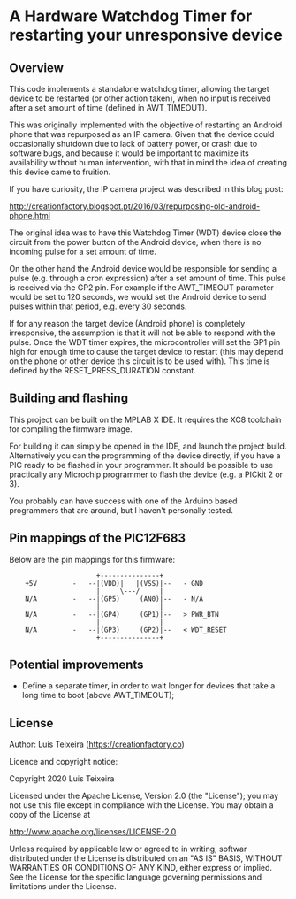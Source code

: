 # A Hardware Watchdog Timer for restarting your unresponsive device

## Overview

This code implements a standalone watchdog timer, allowing the target device
to be restarted (or other action taken), when no input is received after a
set amount of time (defined in AWT_TIMEOUT).

This was originally implemented with the objective of restarting an Android
phone that was repurposed as an IP camera. Given that the device could occasionally
shutdown due to lack of battery power, or crash due to software bugs, and because 
it would be important to maximize its availability without human intervention, 
with that in mind the idea of creating this device came to fruition.

If you have curiosity, the IP camera project was described in this blog post:

http://creationfactory.blogspot.pt/2016/03/repurposing-old-android-phone.html

The original idea was to have this Watchdog Timer (WDT) device close the circuit 
from the power button of the Android device, when there is no incoming pulse 
for a set amount of time. 

On the other hand the Android device would be responsible for sending a pulse
(e.g. through a cron expression) after a set amount of time. This pulse is 
received via the GP2 pin. For example if the AWT_TIMEOUT parameter would be 
set to 120 seconds, we would set the Android device to send pulses within that 
period, e.g. every 30 seconds.

If for any reason the target device (Android phone) is completely irresponsive, 
the assumption is that it will not be able to respond with the pulse. Once the
WDT timer expires, the microcontroller will set the GP1 pin high for enough
time to cause the target device to restart (this may depend on the phone or
other device this circuit is to be used with). This time is defined by the 
RESET_PRESS_DURATION constant.

## Building and flashing

This project can be built on the MPLAB X IDE. It requires the XC8 toolchain for
compiling the firmware image.

For building it can simply be opened in the IDE, and launch the project build.
Alternatively you can the programming of the device directly, if you have 
a PIC ready to be flashed in your programmer. It should be possible to use 
practically any Microchip programmer to flash the device (e.g. a PICkit 2 or 3).

You probably can have success with one of the Arduino based programmers that 
are around, but I haven't personally tested.

## Pin mappings of the PIC12F683

Below are the pin mappings for this firmware:


```
                      +---------------+
    +5V         -   --|(VDD)|   |(VSS)|--   - GND
                      |     \---/     |
    N/A         -   --|(GP5)     (AN0)|--   - N/A
                      |               |
    N/A         -   --|(GP4)     (GP1)|--   > PWR_BTN
                      |               |
    N/A         -   --|(GP3)     (GP2)|--   < WDT_RESET
                      +---------------+
```

## Potential improvements

 * Define a separate timer, in order to wait longer for devices that take a long
 time to boot (above AWT_TIMEOUT);

## License

Author: Luis Teixeira (https://creationfactory.co)

Licence and copyright notice:

Copyright 2020 Luis Teixeira

Licensed under the Apache License, Version 2.0 (the "License");
you may not use this file except in compliance with the License.
You may obtain a copy of the License at

 http://www.apache.org/licenses/LICENSE-2.0

Unless required by applicable law or agreed to in writing, softwar
distributed under the License is distributed on an "AS IS" BASIS,
WITHOUT WARRANTIES OR CONDITIONS OF ANY KIND, either express or implied.
See the License for the specific language governing permissions and
limitations under the License.

